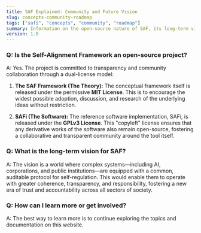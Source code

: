 ```yaml
---
title: SAF Explained: Community and Future Vision
slug: concepts-community-roadmap
tags: ["safi", "concepts", "community", "roadmap"]
summary: Information on the open-source nature of SAF, its long-term vision, and how to get involved.
version: 1.0
---
```


### **Q:** Is the Self-Alignment **Framework an open-source project?**

A: Yes. The project is committed to transparency and community collaboration through a dual-license model:

1.  **The SAF Framework (The Theory):** The conceptual framework itself is released under the permissive **MIT License**. This is to encourage the widest possible adoption, discussion, and research of the underlying ideas without restriction.
    
2.  **SAFi (The Software):** The reference software implementation, SAFi, is released under the **GPLv3 License**. This "copyleft" license ensures that any derivative works of the software also remain open-source, fostering a collaborative and transparent community around the tool itself.
    

### **Q: What is the long-term vision for SAF?**

A: The vision is a world where complex systems—including AI, corporations, and public institutions—are equipped with a common, auditable protocol for self-regulation. This would enable them to operate with greater coherence, transparency, and responsibility, fostering a new era of trust and accountability across all sectors of society.

### **Q: How can I learn more or get involved?**

A: The best way to learn more is to continue exploring the topics and documentation on this website.